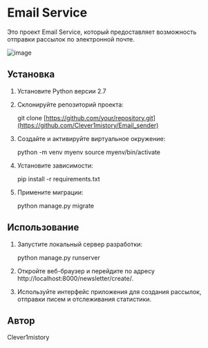 
# Email Service

Это проект Email Service, который предоставляет возможность отправки рассылок по электронной почте.

![image](https://github.com/Clever1mistory/Email_sender/assets/128373879/23b9fc84-0cda-4765-abd7-0e8b1c995ac2)


## Установка

1. Установите Python версии 2.7

2. Склонируйте репозиторий проекта:

    
    git clone [https://github.com/your/repository.git](https://github.com/Clever1mistory/Email_sender)
    


3. Создайте и активируйте виртуальное окружение:

    python -m venv myenv
    source myenv/bin/activate
    

4. Установите зависимости:

    pip install -r requirements.txt
    

5. Примените миграции:

    python manage.py migrate
    

## Использование

1. Запустите локальный сервер разработки:

    python manage.py runserver
    

2. Откройте веб-браузер и перейдите по адресу http://localhost:8000/newsletter/create/.

3. Используйте интерфейс приложения для создания рассылок, отправки писем и отслеживания статистики.

## Автор

Clever1mistory
